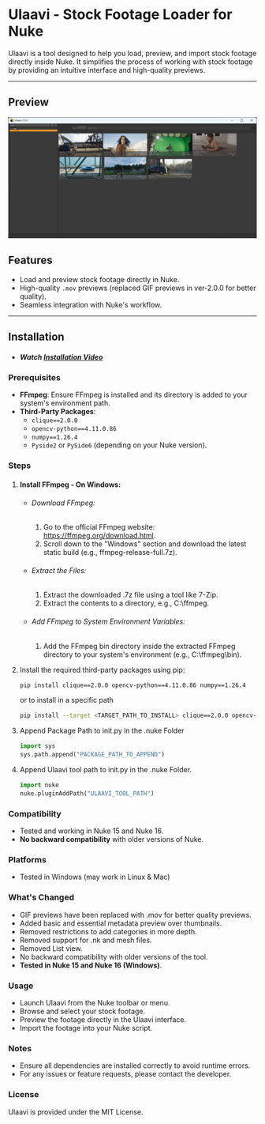 # Ulaavi - Stock Footage Loader for Nuke

Ulaavi is a tool designed to help you load, preview, and import stock footage directly inside Nuke. It simplifies the process of working with stock footage by providing an intuitive interface and high-quality previews.

---

## Preview
![screenshot](preview.png)

## Features
- Load and preview stock footage directly in Nuke.
- High-quality `.mov` previews (replaced GIF previews in ver-2.0.0 for better quality).
- Seamless integration with Nuke's workflow.

---

## Installation
  * ##### Watch [Installation Video](https://youtu.be/M5M2ICKZvFA?si=3LDhFf0OoiUytR5N) 

### Prerequisites
- **FFmpeg**: Ensure FFmpeg is installed and its directory is added to your system's environment path.
- **Third-Party Packages**:
  - `clique==2.0.0`
  - `opencv-python==4.11.0.86`
  - `numpy==1.26.4`
  - `Pyside2` or `PySide6` (depending on your Nuke version).

### Steps
1. #### Install FFmpeg - On Windows:
   * ###### Download FFmpeg:
      1. Go to the official FFmpeg website: https://ffmpeg.org/download.html.
      2. Scroll down to the "Windows" section and download the latest static build (e.g., ffmpeg-release-full.7z).
    * ###### Extract the Files:
      1. Extract the downloaded .7z file using a tool like 7-Zip.
      2. Extract the contents to a directory, e.g., C:\ffmpeg.
    * ###### Add FFmpeg to System Environment Variables:
      1. Add the FFmpeg bin directory inside the extracted FFmpeg directory to your system's environment (e.g., C:\ffmpeg\bin).
         
2. Install the required third-party packages using pip:
   ```bash
   pip install clique==2.0.0 opencv-python==4.11.0.86 numpy==1.26.4
   ```
   or to install in a specific path
   ```bash
   pip install --target <TARGET_PATH_TO_INSTALL> clique==2.0.0 opencv-python==4.11.0.86 numpy==1.26.4
   ```
3. Append Package Path to init.py in the .nuke Folder
    ```python
    import sys
    sys.path.append("PACKAGE_PATH_TO_APPEND")
    ```
4. Append Ulaavi tool path to init.py in the .nuke Folder.
     ```python
     import nuke
     nuke.pluginAddPath("ULAAVI_TOOL_PATH")
     ```

### Compatibility
* Tested and working in Nuke 15 and Nuke 16.
* <b>No backward compatibility</b> with older versions of Nuke.

### Platforms
* Tested in Windows (may work in Linux & Mac)

### What's Changed
* GIF previews have been replaced with .mov for better quality previews.
* Added basic and essential metadata preview over thumbnails.
* Removed restrictions to add categories in more depth.
* Removed support for .nk and mesh files.
* Removed List view.
* No backward compatibility with older versions of the tool.
* <b>Tested in Nuke 15 and Nuke 16 (Windows)</b>.

### Usage
* Launch Ulaavi from the Nuke toolbar or menu.
* Browse and select your stock footage.
* Preview the footage directly in the Ulaavi interface.
* Import the footage into your Nuke script.

### Notes
* Ensure all dependencies are installed correctly to avoid runtime errors.
* For any issues or feature requests, please contact the developer.

### License
Ulaavi is provided under the MIT License.
